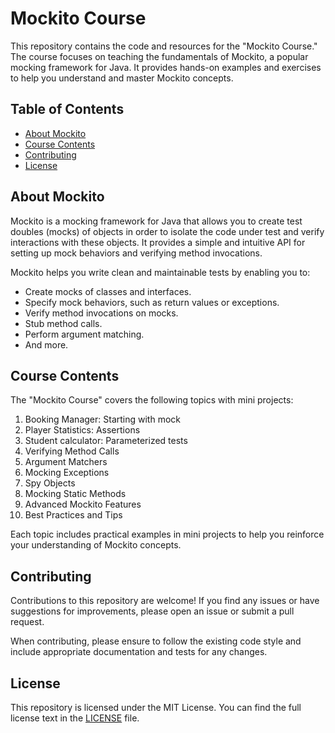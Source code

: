# Mockito Course

This repository contains the code and resources for the "Mockito Course." The course focuses on teaching the fundamentals of Mockito, a popular mocking framework for Java. It provides hands-on examples and exercises to help you understand and master Mockito concepts.

## Table of Contents

- [About Mockito](#about-mockito)
- [Course Contents](#course-contents)
- [Contributing](#contributing)
- [License](#license)

## About Mockito

Mockito is a mocking framework for Java that allows you to create test doubles (mocks) of objects in order to isolate the code under test and verify interactions with these objects. It provides a simple and intuitive API for setting up mock behaviors and verifying method invocations.

Mockito helps you write clean and maintainable tests by enabling you to:

- Create mocks of classes and interfaces.
- Specify mock behaviors, such as return values or exceptions.
- Verify method invocations on mocks.
- Stub method calls.
- Perform argument matching.
- And more.

## Course Contents

The "Mockito Course" covers the following topics with mini projects:

1. Booking Manager: Starting with mock
2. Player Statistics: Assertions
3. Student calculator: Parameterized tests
4. Verifying Method Calls
5. Argument Matchers
6. Mocking Exceptions
7. Spy Objects
8. Mocking Static Methods
9. Advanced Mockito Features
10. Best Practices and Tips

Each topic includes practical examples in mini projects to help you reinforce your understanding of Mockito concepts.

## Contributing

Contributions to this repository are welcome! If you find any issues or have suggestions for improvements, please open an issue or submit a pull request.

When contributing, please ensure to follow the existing code style and include appropriate documentation and tests for any changes.

## License

This repository is licensed under the MIT License. You can find the full license text in the [LICENSE](LICENSE) file.
